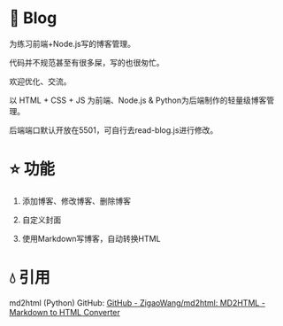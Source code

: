 # 📕 Blog

为练习前端+Node.js写的博客管理。

代码并不规范甚至有很多屎，写的也很匆忙。

欢迎优化、交流。

以 HTML + CSS + JS 为前端、Node.js & Python为后端制作的轻量级博客管理。

后端端口默认开放在5501，可自行去read-blog.js进行修改。

# ⭐ 功能

1. 添加博客、修改博客、删除博客

2. 自定义封面

3. 使用Markdown写博客，自动转换HTML

# 💧 引用

md2html (Python) GitHub: [GitHub - ZigaoWang/md2html: MD2HTML - Markdown to HTML Converter](https://github.com/ZigaoWang/md2html)


